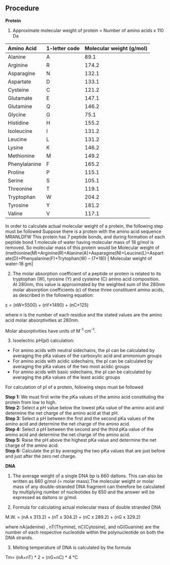 ## Procedure

**Protein**
1.	Approximate molecular weight of protein = Number of amino acids x 110 Da 

| Amino Acid | 1-letter code | Molecular weight (g/mol) |
| :-- | :-- | :-- |
| Alanine |  A   | 89.1 |
| Arginine |  R   | 174.2 |
| Asparagine |  N   | 132.1 |
| Aspartate |  D   | 133.1 |
| Cysteine |  C   | 121.2 |
| Glutamate |  E   | 147.1 |
| Glutamine |  Q   | 146.2 |
| Glycine |  G   | 75.1 |
| Histidine |  H   | 155.2 |
| Isoleucine |  I   | 131.2 |
| Leucine |  L   | 131.2 |
| Lysine |  K   | 146.2 |
| Methionine |  M   | 149.2 |
| Phenylalanine |  F   | 165.2 |
| Proline |  P   | 115.1 |
| Serine |  S   | 105.1 |
| Threonine |  T   | 119.1 |
| Tryptophan |  W   | 204.2 |
| Tyrosine |  Y   | 181.2 |
| Valine | V   | 117.1 |


In order to calculate actual molecular weight of a protein, the following step must be followed
Suppose there is a protein with the amino acid sequence MRANLDFW
This protein has 7 peptide bonds, and during formation of each peptide bond 1 molecule of water having molecular mass of 18 g/mol is removed. So molecular mass of this protein would be
Molecular weight of (methionine(M)+Arginine(R)+Alanine(A)+Asparagine(N)+Leucine(L)+Aspartate(D)+Phenyalanine(F)+Trytophan(W) – (7*18))
[ Molecular weight of water-18 gm]


2. The molar absorption coefficient of a peptide or protein is related to its tryptophan (W), tyrosine (Y) and cysteine (C) amino acid composition. At 280nm, this value is approximated by the weighted sum of the 280nm molar absorption coefficients (ε) of these three constituent amino acids, as described in the following equation:   

ε = (nW×5500) + (nY×1490) + (nC×125)   

where n is the number of each residue and the stated values are the amino acid molar absorptivities at 280nm.

Molar absorptivities have units of M<sup>-1</sup> cm<sup>-1</sup>.


3. Isoelectric pH(pI) calculation:
- For amino acids with neutral sidechains, the pI can be calculated by averaging the pKa values of the carboxylic acid and ammonium groups 
- For amino acids with acidic sidechains, the pI can be calculated by averaging the pKa values of the two most acidic groups 
- For amino acids with basic sidechains, the pI can be calculated by averaging the pKa values of the least acidic groups 


For calculation of pI of a protein, following steps must be followed

**Step 1:** We must first write the pKa values of the amino acid constituting the protein from low to high.  
**Step 2:** Select a pH value  below the lowest pKa value of the amino acid and determine the net charge of the amino acid at that pH.  
**Step 3:** Select a pH between the first and the second pKa values of the amino acid and determine the net charge of the amino acid.  
**Step 4:** Select a pH between the second and the third pKa value of the amino acid and determine the net charge of the amino acid.  
**Step 5:** Raise the pH above the highest pKa value and determine the net charge of the amino acid.  
**Step 6:** Calculate the pI by averaging the two pKa values that are just before and just after the zero net charge.   


**DNA**

1.	The average weight of a single DNA bp is 660 daltons. This can also be written as 660 g/mol (= molar mass).The molecular weight or molar mass of any double-stranded DNA fragment can therefore be calculated by multiplying number of nucleotides by 650 and the answer will be expressed as daltons or g/mol.

2. Formula for calculating actual molecular mass of double  stranded DNA

  M.W. = (nA x 313.2) + (nT x 304.2) + (nC x 289.2) + (nG x 329.2)

where nA(adenine) , nT(Thymine), nC(Cytosine), and nG(Guanine) are the number of each respective nucleotide within the polynucleotide on both the DNA strands.


3. Melting temperature of DNA is calculated by the formula

Tm= (nA+nT) * 2 + (nG+nC) * 4 °C

